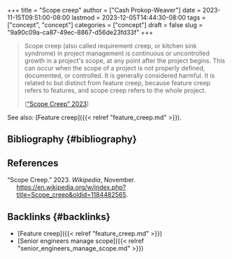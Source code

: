 +++
title = "Scope creep"
author = ["Cash Prokop-Weaver"]
date = 2023-11-15T09:51:00-08:00
lastmod = 2023-12-05T14:44:30-08:00
tags = ["concept", "concept"]
categories = ["concept"]
draft = false
slug = "9a90c09a-ca87-49ec-8867-d56de23fd33f"
+++

> Scope creep (also called requirement creep, or kitchen sink syndrome) in project management is continuous or uncontrolled growth in a project's scope, at any point after the project begins. This can occur when the scope of a project is not properly defined, documented, or controlled. It is generally considered harmful. It is related to but distinct from feature creep, because feature creep refers to features, and scope creep refers to the whole project.
>
> (<a href="#citeproc_bib_item_1">“Scope Creep” 2023</a>)

See also: [Feature creep]({{< relref "feature_creep.md" >}}).


## Bibliography {#bibliography}

## References

<style>.csl-entry{text-indent: -1.5em; margin-left: 1.5em;}</style><div class="csl-bib-body">
  <div class="csl-entry"><a id="citeproc_bib_item_1"></a>“Scope Creep.” 2023. <i>Wikipedia</i>, November. <a href="https://en.wikipedia.org/w/index.php?title=Scope_creep&oldid=1184482565">https://en.wikipedia.org/w/index.php?title=Scope_creep&#38;oldid=1184482565</a>.</div>
</div>


## Backlinks {#backlinks}

-   [Feature creep]({{< relref "feature_creep.md" >}})
-   [Senior engineers manage scope]({{< relref "senior_engineers_manage_scope.md" >}})
